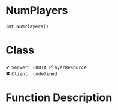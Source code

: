 # NumPlayers
```
int NumPlayers()
```
# Class
✔ `Server: CDOTA_PlayerResource`  
✖ `Client: undefined`  

# Function Description

